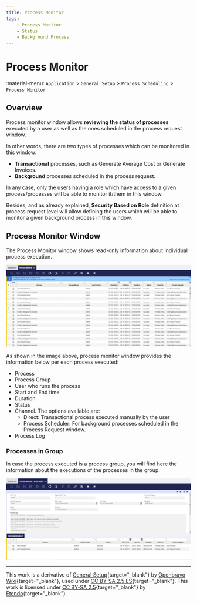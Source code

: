 ```yaml
---
title: Process Monitor
tags:
    - Process Monitor
    - Status
    - Background Process
---
```


# Process Monitor

:material-menu: `Application` > `General Setup` > `Process Scheduling` > `Process Monitor`

## Overview

Process monitor window allows **reviewing the status of processes** executed by a user as well as the ones scheduled in the process request window.

In other words, there are two types of processes which can be monitored in this window:

- **Transactional** processes, such as Generate Average Cost or Generate Invoices.
- **Background** processes scheduled in the process request.

In any case, only the users having a role which have access to a given process/processes will be able to monitor it/them in this window.

Besides, and as already explained, **Security Based on Role** definition at process request level will allow defining the users which will be able to monitor a given background process in this window.


## Process Monitor Window

The Process Monitor window shows read-only information about individual process execution.

![](../../../../../assets/drive/1n5-1WsQVWLDXUzuynPBRi1mruhlS9uPb.png)

As shown in the image above, process monitor window provides the information below per each process executed:

- Process
- Process Group
- User who runs the process
- Start and End time
- Duration
- Status
- Channel. The options available are:
    - Direct: Transactional process executed manually by the user
    - Process Scheduler: For background processes scheduled in the Process Request window.
- Process Log

### Processes in Group

In case the process executed is a process group, you will find here the information about the executions of the processes in the group.
 
![](../../../../../assets/drive/1-YKBRq-gs3FtBuSize6FhzqtgT17IZlE.png)

---

This work is a derivative of [General Setup](https://wiki.openbravo.com/wiki/General_Setup){target="_blank"} by [Openbravo Wiki](http://wiki.openbravo.com/wiki/Welcome_to_Openbravo){target="_blank"}, used under [CC BY-SA 2.5 ES](https://creativecommons.org/licenses/by-sa/2.5/es/){target="_blank"}. This work is licensed under [CC BY-SA 2.5](https://creativecommons.org/licenses/by-sa/2.5/){target="_blank"} by [Etendo](https://etendo.software){target="_blank"}.